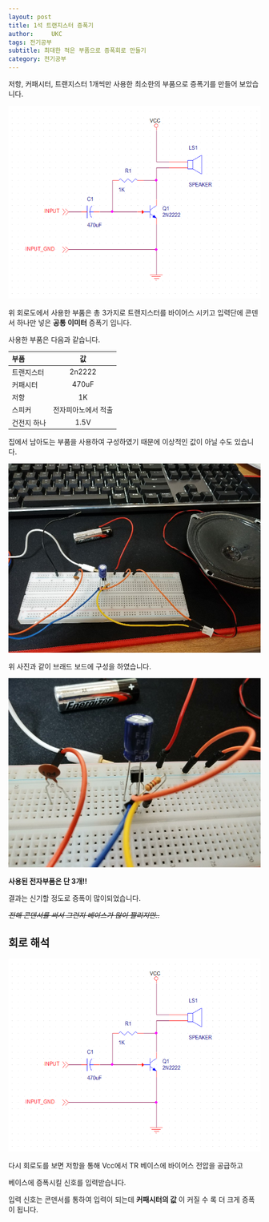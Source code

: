```yaml
---
layout: post
title: 1석 트랜지스터 증폭기
author:     UKC
tags: 전기공부
subtitle: 최대한 적은 부품으로 증폭회로 만들기
category: 전기공부
---
```


저항, 커패시터, 트랜지스터 1개씩만 사용한 최소한의 부품으로 증폭기를 만들어 보았습니다.

![회로도](/img/2020-05-08/회로도.png)

위 회로도에서 사용한 부품은 총 3가지로 트랜지스터를 바이어스 시키고 입력단에 콘덴서 하나만 넣은 **공통 이미터** 증폭기 입니다.

사용한 부품은 다음과 같습니다.

부품 | 값
|:----------|:---------:|
트랜지스터   | 2n2222 | 
커패시터   | 470uF | 
저항   | 1K | 
스피커   | 전자피아노에서 적출 | 
건전지 하나   | 1.5V | 

집에서 남아도는 부품을 사용하여 구성하였기 때문에 이상적인 값이 아닐 수도 있습니다.

![회로 구성](/img/2020-05-08/회로_view.jpg)

위 사진과 같이 브래드 보드에 구성을 하였습니다.

![부품](/img/2020-05-08/부품_view.jpg)

**사용된 전자부품은 단 3개!!**

결과는 신기할 정도로 증폭이 많이되었습니다.

~~*전해 콘덴서를 써서 그런지 베이스가 많이 짤리지만..*~~

## 회로 해석

![회로도](/img/2020-05-08/회로도.png)

다시 회로도를 보면 저항을 통해 Vcc에서 TR 베이스에 바이어스 전압을 공급하고

베이스에 증폭시킬 신호를 입력받습니다.

입력 신호는 콘덴서를 통하여 입력이 되는데 **커패시터의 값** 이 커질 수 록 더 크게 증폭이 됩니다. 